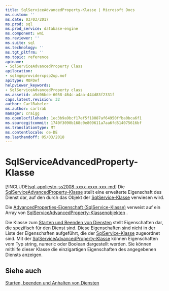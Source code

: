 ```yaml
---
title: SqlServiceAdvancedProperty-Klasse | Microsoft Docs
ms.custom: ''
ms.date: 03/03/2017
ms.prod: sql
ms.prod_service: database-engine
ms.component: wmi
ms.reviewer: ''
ms.suite: sql
ms.technology: ''
ms.tgt_pltfrm: ''
ms.topic: reference
apiname:
- SqlServiceAdvancedProperty Class
apilocation:
- sqlmgmproviderxpsp2up.mof
apitype: MOFDef
helpviewer_keywords:
- SqlServiceAdvancedProperty class
ms.assetid: a5d06bde-6058-464c-a4aa-444d83f2331f
caps.latest.revision: 32
author: CarlRabeler
ms.author: carlrab
manager: craigg
ms.openlocfilehash: 1ec3b9a9bcf17ef5f18087af64950ffba0bca6f1
ms.sourcegitcommit: 1740f3090b168c0e809611a7aa6fd514075616bf
ms.translationtype: MT
ms.contentlocale: de-DE
ms.lasthandoff: 05/03/2018
---
```

# <a name="sqlserviceadvancedproperty-class"></a>SqlServiceAdvancedProperty-Klasse
[!INCLUDE[tsql-appliesto-ss2008-xxxx-xxxx-xxx-md](../../../includes/tsql-appliesto-ss2008-xxxx-xxxx-xxx-md.md)]
  Die [SqlServiceAdvancedProperty-Klasse](../../../relational-databases/wmi-provider-configuration-classes/sqlserviceadvancedproperty-class/sqlserviceadvancedproperty-class.md) stellt eine erweiterte Eigenschaft des Dienst dar, auf den durch das Objekt der [SqlService-Klasse](../../../relational-databases/wmi-provider-configuration-classes/sqlservice-class/sqlservice-class.md) verwiesen wird.  
  
 Die [AdvancedProperties-Eigenschaft (SqlService-Klasse)](../../../relational-databases/wmi-provider-configuration-classes/sqlservice-class/advancedproperties-property-sqlservice-class.md) verweist auf ein Array von [SqlServiceAdvancedProperty-Klassenobjekten](../../../relational-databases/wmi-provider-configuration-classes/sqlserviceadvancedproperty-class/sqlserviceadvancedproperty-class.md) .  
  
 Die Klasse zum [Starten und Beenden von Diensten](http://technet.microsoft.com/library/ms174886\(v=sql.105\).aspx) stellt Eigenschaften dar, die spezifisch für den Dienst sind. Diese Eigenschaften sind nicht in der Liste der Eigenschaften aufgeführt, die der [SqlService-Klasse](http://technet.microsoft.com/library/ms186497.aspx) zugeordnet sind. Mit der [SqlServiceAdvancedProperty-Klasse](http://technet.microsoft.com/library/ms182447.aspx) können Eigenschaften vom Typ string, numeric oder Boolean dargestellt werden. Sie können mithilfe dieser Klasse die einzigartigen Eigenschaften des angegebenen Diensts anzeigen.  
  
## <a name="see-also"></a>Siehe auch  
 [Starten, beenden und Anhalten von Diensten](http://technet.microsoft.com/library/ms174886\(v=sql.105\).aspx)  
  
  
